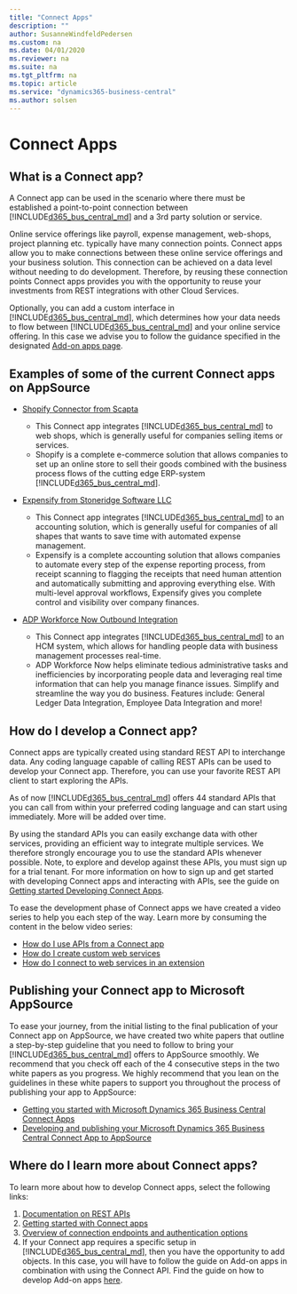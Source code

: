 ```yaml
---
title: "Connect Apps"
description: ""
author: SusanneWindfeldPedersen
ms.custom: na
ms.date: 04/01/2020
ms.reviewer: na
ms.suite: na
ms.tgt_pltfrm: na
ms.topic: article
ms.service: "dynamics365-business-central"
ms.author: solsen
---
```


# Connect Apps

## What is a Connect app?

A Connect app can be used in the scenario where there must be established a point-to-point connection between [!INCLUDE[d365_bus_central_md](../includes/d365_bus_central_md.md)] and a 3rd party solution or service.

Online service offerings like payroll, expense management, web-shops, project planning etc. typically have many connection points. Connect apps allow you to make connections between these online service offerings and your business solution. This connection can be achieved on a data level without needing to do development. Therefore, by reusing these connection points Connect apps provides you with the opportunity to reuse your investments from REST integrations with other Cloud Services.  

Optionally, you can add a custom interface in [!INCLUDE[d365_bus_central_md](../includes/d365_bus_central_md.md)], which determines how your data needs to flow between [!INCLUDE[d365_bus_central_md](../includes/d365_bus_central_md.md)] and your online service offering. In this case we advise you to follow the guidance specified in the designated [Add-on apps page](readiness-add-on-apps.md).

## Examples of some of the current Connect apps on AppSource

- [Shopify Connector from Scapta](https://appsource.microsoft.com/product/dynamics-365-for-finance-and-operations-business-edition/PUBID.scapta%7CAID.50395b48-f7b6-4445-96df-6faaa8c96deb%7CPAPPID.96da1317-c2e8-42ec-aa19-216e33d0da19?tab=Overview)
    - This Connect app integrates [!INCLUDE[d365_bus_central_md](../includes/d365_bus_central_md.md)] to web shops, which is generally useful for companies selling items or services.
    - Shopify is a complete e-commerce solution that allows companies to set up an online store to sell their goods combined with the business process flows of the cutting edge ERP-system [!INCLUDE[d365_bus_central_md](../includes/d365_bus_central_md.md)].
- [Expensify from Stoneridge Software LLC](https://appsource.microsoft.com/da/product/dynamics-365-business-central/PUBID.stoneridge-software%7CAID.aaa85e5d-7f2d-473b-9e9e-d924795fcef1%7CPAPPID.99c36e84-67a4-422a-b8d9-5297c6ebfca5)
    - This Connect app integrates [!INCLUDE[d365_bus_central_md](../includes/d365_bus_central_md.md)] to an accounting solution, which is generally useful for companies of all shapes that wants to save time with automated expense management.
    - Expensify is a complete accounting solution that allows companies to automate every step of the expense reporting process, from receipt scanning to flagging the receipts that need human attention and automatically submitting and approving everything else. With multi-level approval workflows, Expensify gives you complete control and visibility over company finances.
- [ADP Workforce Now Outbound Integration](https://appsource.microsoft.com/product/dynamics-365-business-central/TYPE.connect%7CPUBID.adp%7CAID.msd_365_financial_erp_outbound_integration_app%7CPAPPID.00000000-0000-0000-0000-000000000000?tab=Overview)

    - This Connect app integrates [!INCLUDE[d365_bus_central_md](../includes/d365_bus_central_md.md)] to an HCM system, which allows for handling people data with business management processes real-time.
    - ADP Workforce Now helps eliminate tedious administrative tasks and inefficiencies by incorporating people data and leveraging real time information that can help you manage finance issues.  Simplify and streamline the way you do business. Features include: General Ledger Data Integration, Employee Data Integration and more!

## How do I develop a Connect app?

Connect apps are typically created using standard REST API to interchange data. Any coding language capable of calling REST APIs can be used to develop your Connect app. Therefore, you can use your favorite REST API client to start exploring the APIs.

As of now [!INCLUDE[d365_bus_central_md](../includes/d365_bus_central_md.md)] offers 44 standard APIs that you can call from within your preferred coding language and can start using immediately. More will be added over time. 

By using the standard APIs you can easily exchange data with other services, providing an efficient way to integrate multiple services. We therefore strongly encourage you to use the standard APIs whenever possible. Note, to explore and develop against these APIs, you must sign up for a trial tenant. For more information on how to sign up and get started with developing Connect apps and interacting with APIs, see the guide on [Getting started Developing Connect Apps](../devenv-develop-connect-apps.md).

To ease the development phase of Connect apps we have created a video series to help you each step of the way. Learn more by consuming the content in the below video series:

- [How do I use APIs from a Connect app](https://www.youtube.com/watch?reload=9&v=_Z5w7STWi4U&list=PLcakwueIHoT-wVFPKUtmxlqcG1kJ0oqq4&t=41s&index=17) 
- [How do I create custom web services](https://www.youtube.com/watch?v=Sm_K6ToxYGc&list=PLcakwueIHoT-wVFPKUtmxlqcG1kJ0oqq4&t=71s&index=18)
- [How do I connect to web services in an extension](https://www.youtube.com/watch?v=hNuC8V9T1tU&list=PLcakwueIHoT-wVFPKUtmxlqcG1kJ0oqq4&t=0s&index=31)

## Publishing your Connect app to Microsoft AppSource

To ease your journey, from the initial listing to the final publication of your Connect app on AppSource, we have created two white papers that outline a step-by-step guideline that you need to follow to bring your [!INCLUDE[d365_bus_central_md](../includes/d365_bus_central_md.md)] offers to AppSource smoothly. We recommend that you check off each of the 4 consecutive steps in the two white papers as you progress. We highly recommend that you lean on the guidelines in these white papers to support you throughout the process of publishing your app to AppSource:

- [Getting you started with Microsoft Dynamics 365 Business Central Connect Apps](https://go.microsoft.com/fwlink/?linkid=2005501)
- [Developing and publishing your Microsoft Dynamics 365 Business Central Connect App to AppSource](https://go.microsoft.com/fwlink/?linkid=2005402)

## Where do I learn more about Connect apps? 

To learn more about how to develop Connect apps, select the following links:  

1. [Documentation on REST APIs](/dynamics-nav/api-reference/v1.0/)  
2. [Getting started with Connect apps](../devenv-develop-connect-apps.md)  
3. [Overview of connection endpoints and authentication options](/dynamics-nav/endpoints-apis-for-dynamics)
4. If your Connect app requires a specific setup in [!INCLUDE[d365_bus_central_md](../includes/d365_bus_central_md.md)], then you have the opportunity to add objects. In this case, you will have to follow the guide on Add-on apps in combination with using the Connect API. Find the guide on how to develop Add-on apps [here](readiness-add-on-apps.md).